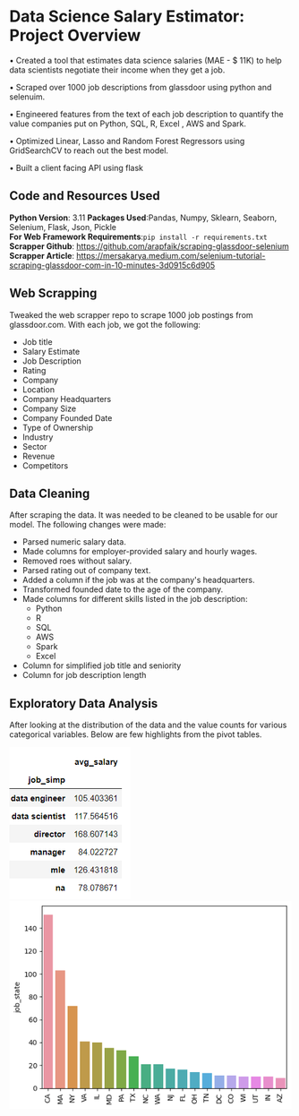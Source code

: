 # Data Science Salary Estimator: Project Overview
•	Created a tool that estimates data science salaries (MAE - $ 11K) to help data scientists negotiate their income when they get a job.

•	Scraped over 1000 job descriptions from glassdoor using python and selenuim.

•	Engineered features from the text of each job description to quantify the value companies put on Python, SQL, R, Excel , AWS and Spark.

•	Optimized Linear, Lasso and Random Forest Regressors using GridSearchCV to reach out the best model.

•	Built a client facing API using flask

## Code and Resources Used

**Python Version**: 3.11
**Packages Used**:Pandas, Numpy, Sklearn, Seaborn, Selenium, Flask, Json, Pickle\
**For Web Framework Requirements**:`pip install -r requirements.txt`\
**Scrapper Github**: https://github.com/arapfaik/scraping-glassdoor-selenium \
**Scrapper Article**: https://mersakarya.medium.com/selenium-tutorial-scraping-glassdoor-com-in-10-minutes-3d0915c6d905

## Web Scrapping

Tweaked the web scrapper repo to scrape 1000 job postings from glassdoor.com. With each job, we got the following:

+ Job title
+ Salary Estimate
+ Job Description
+ Rating
+ Company
+ Location
+ Company Headquarters
+ Company Size
+ Company Founded Date
+ Type of Ownership
+ Industry
+ Sector
+ Revenue
+ Competitors
  
## Data Cleaning

After scraping the data. It was needed to be cleaned to be usable for our model. The following changes were made:

+ Parsed numeric salary data.
+ Made columns for employer-provided salary and hourly wages.
+ Removed roes without salary.
+ Parsed rating out of company text.
+ Added a column if the job was at the company's headquarters.
+ Transformed founded date to the age of the company.
+ Made columns for different skills listed in the job description:
    + Python
    + R
    + SQL
    + AWS
    + Spark
    + Excel
+ Column for simplified job title and seniority
+ Column for job description length

## Exploratory Data Analysis
After looking at the distribution of the data and the value counts for various categorical variables. Below are few highlights from the pivot tables.

![alt text](https://github.com/sarthakking5/Data-Science-Salary-Estimator/blob/main/Images/Screenshot%202023-06-15%20221532.png)  ![alt text](https://github.com/sarthakking5/Data-Science-Salary-Estimator/blob/main/Images/download%20(3).png)
